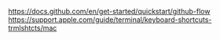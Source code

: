 https://docs.github.com/en/get-started/quickstart/github-flow
https://support.apple.com/guide/terminal/keyboard-shortcuts-trmlshtcts/mac
